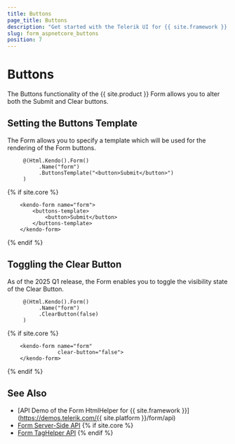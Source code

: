 ```yaml
---
title: Buttons
page_title: Buttons
description: "Get started with the Telerik UI for {{ site.framework }} Form and learn how to configure the buttons."
slug: form_aspnetcore_buttons
position: 7
---
```


# Buttons

The Buttons functionality of the {{ site.product }} Form allows you to alter both the Submit and Clear buttons.

## Setting the Buttons Template

The Form allows you to specify a template which will be used for the rendering of the Form buttons.

```HtmlHelper
     @(Html.Kendo().Form()
          .Name("form")
          .ButtonsTemplate("<button>Submit</button>")
     )
```
{% if site.core %}
```TagHelper
    <kendo-form name="form">
        <buttons-template>
            <button>Submit</button>
        </buttons-template>
    </kendo-form>
```
{% endif %}

## Toggling the Clear Button

As of the 2025 Q1 release, the Form enables you to toggle the visibility state of the Clear Button.

```HtmlHelper
     @(Html.Kendo().Form()
          .Name("form")
          .ClearButton(false)
     )
```
{% if site.core %}
```TagHelper
    <kendo-form name="form"
                clear-button="false">
    </kendo-form>
```
{% endif %}

## See Also

* [API Demo of the Form HtmlHelper for {{ site.framework }}](https://demos.telerik.com/{{ site.platform }}/form/api)
* [Form Server-Side API](/api/form)
{% if site.core %}
* [Form TagHelper API](https://docs.telerik.com/aspnet-core/api/taghelpers/form)
{% endif %}